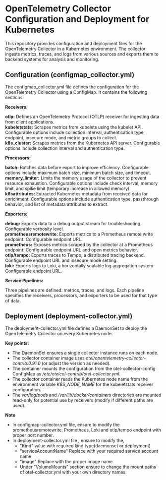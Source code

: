 <h1>OpenTelemetry Collector Configuration and Deployment for Kubernetes</h1>

This repository provides configuration and deployment files for the OpenTelemetry Collector in a Kubernetes environment. The collector ingests metrics, traces, and logs from various sources and exports them to backend systems for analysis and monitoring.

<h2>Configuration (configmap_collector.yml)</h2>

The configmap_collector.yml file defines the configuration for the OpenTelemetry Collector using a ConfigMap. It contains the following sections:

**Receivers:**

**otlp:** Defines an OpenTelemetry Protocol (OTLP) receiver for ingesting data from client applications.<br>
**kubeletstats:** Scrapes metrics from kubelets using the kubelet API. Configurable options include collection interval, authentication type, endpoint, insecure mode, and metric groups to collect.<br>
**k8s_cluster:** Scrapes metrics from the Kubernetes API server. Configurable options include collection interval and authentication type.

**Processors:**

**batch:** Batches data before export to improve efficiency. Configurable options include maximum batch size, minimum batch size, and timeout.<br>
**memory_limiter:** Limits the memory usage of the collector to prevent resource exhaustion. Configurable options include check interval, memory limit, and spike limit (temporary increase in allowed memory).<br>
**k8sattributes:** Extracted Kubernetes metadata from received data for enrichment. Configurable options include authentication type, passthrough behavior, and list of metadata attributes to extract.

**Exporters:**

**debug:** Exports data to a debug output stream for troubleshooting. Configurable verbosity level.<br>
**prometheusremotewrite:** Exports metrics to a Prometheus remote write endpoint. Configurable endpoint URL.<br>
**prometheus:** Exposes metrics scraped by the collector at a Prometheus endpoint. Configurable endpoint URL and open metrics behavior.<br>
**otlp/tempo:** Exports traces to Tempo, a distributed tracing backend. Configurable endpoint URL and insecure mode setting.<br>
**loki:** Exports logs to Loki, a horizontally scalable log aggregation system. Configurable endpoint URL.

**Service Pipelines:**

Three pipelines are defined: metrics, traces, and logs. Each pipeline specifies the receivers, processors, and exporters to be used for that type of data.

<h2>Deployment (deployment-collector.yml)</h2>
The deployment-collector.yml file defines a DaemonSet to deploy the OpenTelemetry Collector on every Kubernetes node.<br>

**Key points:**

- The DaemonSet ensures a single collector instance runs on each node.<br>
- The collector container image uses *otel/opentelemetry-collector-contrib:0.91.0* (or adjust the version as needed).
- The container mounts the configuration from the otel-collector-config ConfigMap as */etc/otelcol-contrib/otel-collector.yml*.
- The collector container reads the Kubernetes node name from the environment variable *K8S_NODE_NAME* for the kubeletstats receiver configuration.<br>
- The *var/log/pods* and */var/lib/docker/containers* directories are mounted read-only for potential use by receivers (modify if different paths are used).

**Note**
* In configmap-collector.yml file, ensure to modify the prometheusremotewrite, Prometheus, Loki and otlp/tempo endpoint with proper port number. <br>
* In deployment-collector.yml file , ensure to modify the,
   - "Kind" value with required kind type(daemonset or deployment)
   - "serviceAccountName" Replace with your required service account name
   - "image" Replace with the proper image name
   - Under "VolumeMounts" section ensure to change the mount paths of otel-collector.yml  with your own directory names.
  
